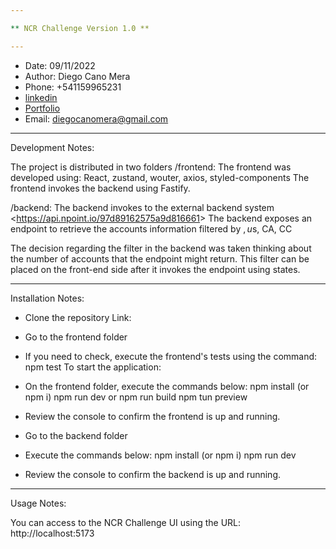 ```yaml
---

** NCR Challenge Version 1.0 **

---
```


- Date: 09/11/2022
- Author: Diego Cano Mera
- Phone: +541159965231
- [linkedin](https://www.linkedin.com/in/diegocano-fullstackdeveloper/)
- [Portfolio](https://portfolio-diego-cano.netlify.app/)
- Email: diegocanomera@gmail.com

---

Development Notes:

The project is distributed in two folders
/frontend: The frontend was developed using: React, zustand, wouter, axios, styled-components
The frontend invokes the backend using Fastify.

/backend: The backend invokes to the external backend system
<<https://api.npoint.io/97d89162575a9d816661>>
The backend exposes an endpoint to retrieve the
accounts information filtered by $, u$s, CA, CC

The decision regarding the filter in the backend was taken
thinking about the number of accounts that the endpoint might
return.
This filter can be placed on the front-end side after it
invokes the endpoint using states.

---

Installation Notes:

- Clone the repository Link:
- Go to the frontend folder
- If you need to check, execute the frontend's tests using the command:
  npm test
  To start the application:

- On the frontend folder, execute the commands below:
  npm install (or npm i)
  npm run dev
  or
  npm run build
  npm tun preview
- Review the console to confirm the frontend is up and running.
- Go to the backend folder
- Execute the commands below:
  npm install (or npm i)
  npm run dev
- Review the console to confirm the backend is up and running.

---

Usage Notes:

You can access to the NCR Challenge UI using the URL: http://localhost:5173
